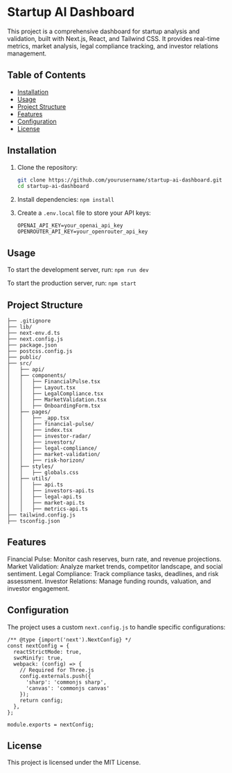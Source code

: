# Startup AI Dashboard

This project is a comprehensive dashboard for startup analysis and validation, built with Next.js, React, and Tailwind CSS. It provides real-time metrics, market analysis, legal compliance tracking, and investor relations management.

## Table of Contents

- [Installation](#installation)
- [Usage](#usage)
- [Project Structure](#project-structure)
- [Features](#features)
- [Configuration](#configuration)
- [License](#license)

## Installation

1. Clone the repository:

   ```sh
   git clone https://github.com/yourusername/startup-ai-dashboard.git
   cd startup-ai-dashboard
   ```

2. Install dependencies:
    ```npm install```

3. Create a `.env.local` file to store your API keys:
    ```SERP_API_KEY=your_serp_api_key
    OPENAI_API_KEY=your_openai_api_key
    OPENROUTER_API_KEY=your_openrouter_api_key
    ```

## Usage
To start the development server, run:
    ```npm run dev```

To start the production server, run:
    ```npm start```

## Project Structure

```
├── .gitignore
├── lib/
├── next-env.d.ts
├── next.config.js
├── package.json
├── postcss.config.js
├── public/
├── src/
│   ├── api/
│   ├── components/
│   │   ├── FinancialPulse.tsx
│   │   ├── Layout.tsx
│   │   ├── LegalCompliance.tsx
│   │   ├── MarketValidation.tsx
│   │   ├── OnboardingForm.tsx
│   ├── pages/
│   │   ├── _app.tsx
│   │   ├── financial-pulse/
│   │   ├── index.tsx
│   │   ├── investor-radar/
│   │   ├── investors/
│   │   ├── legal-compliance/
│   │   ├── market-validation/
│   │   ├── risk-horizon/
│   ├── styles/
│   │   ├── globals.css
│   ├── utils/
│   │   ├── api.ts
│   │   ├── investors-api.ts
│   │   ├── legal-api.ts
│   │   ├── market-api.ts
│   │   ├── metrics-api.ts
├── tailwind.config.js
├── tsconfig.json
```

## Features
Financial Pulse: Monitor cash reserves, burn rate, and revenue projections.
Market Validation: Analyze market trends, competitor landscape, and social sentiment.
Legal Compliance: Track compliance tasks, deadlines, and risk assessment.
Investor Relations: Manage funding rounds, valuation, and investor engagement.

## Configuration

The project uses a custom `next.config.js` to handle specific configurations:

```
/** @type {import('next').NextConfig} */
const nextConfig = {
  reactStrictMode: true,
  swcMinify: true,
  webpack: (config) => {
    // Required for Three.js
    config.externals.push({
      'sharp': 'commonjs sharp',
      'canvas': 'commonjs canvas'
    });
    return config;
  },
};

module.exports = nextConfig;
```

## License
This project is licensed under the MIT License.